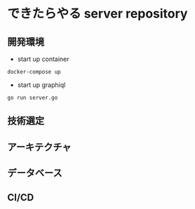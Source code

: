# できたらやる server repository

## 開発環境

- start up container 

```
docker-compose up
```

- start up graphiql

```
go run server.go
```

## 技術選定

## アーキテクチャ

## データベース

## CI/CD